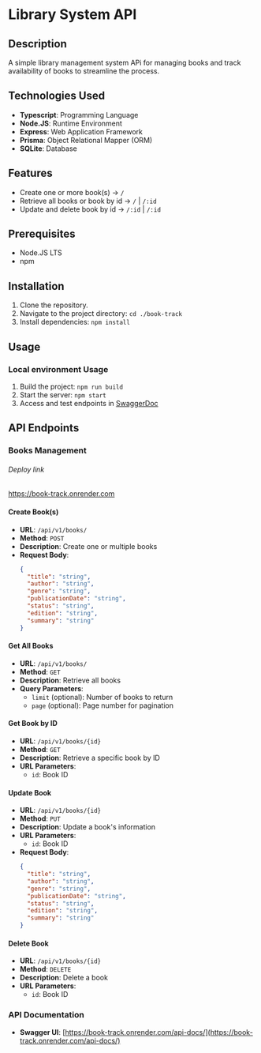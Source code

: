 # Library System API

## Description

A simple library management system APi for managing books and track availability of books to streamline the process.

## Technologies Used

- **Typescript**: Programming Language
- **Node.JS**: Runtime Environment
- **Express**: Web Application Framework
- **Prisma**: Object Relational Mapper (ORM)
- **SQLite**: Database

## Features

- Create one or more book(s) -> `/`
- Retrieve all books or book by id -> `/` | `/:id`
- Update and delete book by id -> `/:id` | `/:id`

## Prerequisites

- Node.JS LTS
- npm

## Installation

1. Clone the repository.
2. Navigate to the project directory: `cd ./book-track`
3. Install dependencies: `npm install`

## Usage

### Local environment Usage

1. Build the project: `npm run build`
2. Start the server: `npm start`
3. Access and test endpoints in [SwaggerDoc](https://book-track.onrender.com/api-docs/)

## API Endpoints

### Books Management

###### Deploy link
https://book-track.onrender.com

#### Create Book(s)
- **URL**: `/api/v1/books/`
- **Method**: `POST`
- **Description**: Create one or multiple books
- **Request Body**: 
  ```json
  {
    "title": "string",
    "author": "string",
    "genre": "string",
    "publicationDate": "string",
    "status": "string",
    "edition": "string",
    "summary": "string"
  }
  ```

#### Get All Books
- **URL**: `/api/v1/books/`
- **Method**: `GET`
- **Description**: Retrieve all books
- **Query Parameters**:
  - `limit` (optional): Number of books to return
  - `page` (optional): Page number for pagination

#### Get Book by ID
- **URL**: `/api/v1/books/{id}`
- **Method**: `GET`
- **Description**: Retrieve a specific book by ID
- **URL Parameters**:
  - `id`: Book ID

#### Update Book
- **URL**: `/api/v1/books/{id}`
- **Method**: `PUT`
- **Description**: Update a book's information
- **URL Parameters**:
  - `id`: Book ID
- **Request Body**: 
  ```json
  {
    "title": "string",
    "author": "string",
    "genre": "string",
    "publicationDate": "string",
    "status": "string",
    "edition": "string",
    "summary": "string"
  }
  ```

#### Delete Book
- **URL**: `/api/v1/books/{id}`
- **Method**: `DELETE`
- **Description**: Delete a book
- **URL Parameters**:
  - `id`: Book ID

### API Documentation
- **Swagger UI**: [https://book-track.onrender.com/api-docs/](https://book-track.onrender.com/api-docs/)


